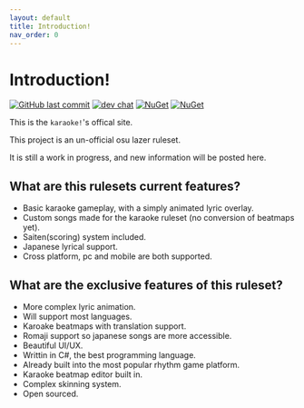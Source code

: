 ```yaml
---
layout: default
title: Introduction!
nav_order: 0
---
```


# Introduction!

[![GitHub last commit](https://img.shields.io/github/last-commit/karaoke-dev/karaoke)](https://github.com/karaoke-dev)
[![dev chat](https://discordapp.com/api/guilds/299006062323826688/widget.png?style=shield)](https://discord.gg/ga2xZXk)
[![NuGet](https://img.shields.io/badge/ChangeLog-here-aaaaaa.svg)](https://karaoke-dev.github.io/changelog/README.html)
[![NuGet](https://img.shields.io/badge/月子我婆-passed-ff69b4.svg)](https://github.com/karaoke-dev/karaoke)

This is the `karaoke!`'s offical site.

This project is an un-official osu lazer ruleset.

It is still a work in progress, and new information will be posted here.

## What are this rulesets current features?

- Basic karaoke gameplay, with a simply animated lyric overlay.
- Custom songs made for the karaoke ruleset (no conversion of beatmaps yet).
- Saiten(scoring) system included.
- Japanese lyrical support.
- Cross platform, pc and mobile are both supported.

## What are the exclusive features of this ruleset?

- More complex lyric animation.
- Will support most languages.
- Karoake beatmaps with translation support.
- Romaji support so japanese songs are more accessible.
- Beautiful UI/UX.
- Writtin in C#, the best programming language.
- Already built into the most popular rhythm game platform.
- Karaoke beatmap editor built in.
- Complex skinning system.
- Open sourced.
